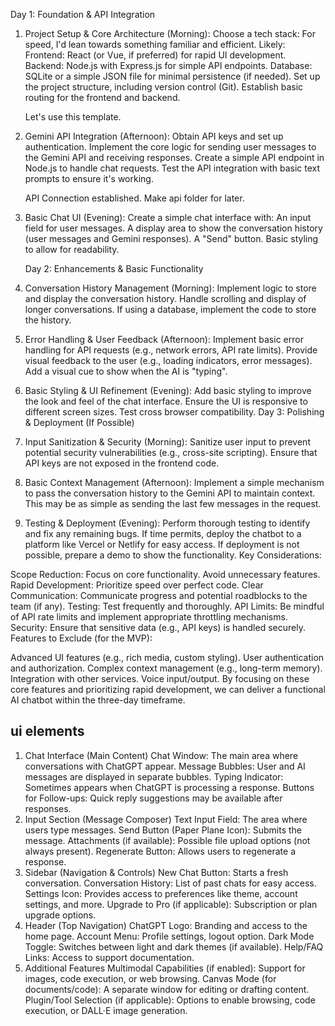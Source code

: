 Day 1: Foundation & API Integration

1. Project Setup & Core Architecture (Morning):
   Choose a tech stack: For speed, I'd lean towards something familiar and efficient. Likely:
   Frontend: React (or Vue, if preferred) for rapid UI development.
   Backend: Node.js with Express.js for simple API endpoints.
   Database: SQLite or a simple JSON file for minimal persistence (if needed).
   Set up the project structure, including version control (Git).
   Establish basic routing for the frontend and backend.

   Let's use this template.

2. Gemini API Integration (Afternoon):
   Obtain API keys and set up authentication.
   Implement the core logic for sending user messages to the Gemini API and receiving responses.
   Create a simple API endpoint in Node.js to handle chat requests.
   Test the API integration with basic text prompts to ensure it's working.

   API Connection established. Make api folder for later.

3. Basic Chat UI (Evening):
   Create a simple chat interface with:
   An input field for user messages.
   A display area to show the conversation history (user messages and Gemini responses).
   A "Send" button.
   Basic styling to allow for readability.

   Day 2: Enhancements & Basic Functionality

4. Conversation History Management (Morning):
   Implement logic to store and display the conversation history.
   Handle scrolling and display of longer conversations.
   If using a database, implement the code to store the history.
5. Error Handling & User Feedback (Afternoon):
   Implement basic error handling for API requests (e.g., network errors, API rate limits).
   Provide visual feedback to the user (e.g., loading indicators, error messages).
   Add a visual cue to show when the AI is "typing".
6. Basic Styling & UI Refinement (Evening):
   Add basic styling to improve the look and feel of the chat interface.
   Ensure the UI is responsive to different screen sizes.
   Test cross browser compatibility.
   Day 3: Polishing & Deployment (If Possible)

7. Input Sanitization & Security (Morning):
   Sanitize user input to prevent potential security vulnerabilities (e.g., cross-site scripting).
   Ensure that API keys are not exposed in the frontend code.
8. Basic Context Management (Afternoon):
   Implement a simple mechanism to pass the conversation history to the Gemini API to maintain context.
   This may be as simple as sending the last few messages in the request.
9. Testing & Deployment (Evening):
   Perform thorough testing to identify and fix any remaining bugs.
   If time permits, deploy the chatbot to a platform like Vercel or Netlify for easy access.
   If deployment is not possible, prepare a demo to show the functionality.
   Key Considerations:

Scope Reduction: Focus on core functionality. Avoid unnecessary features.
Rapid Development: Prioritize speed over perfect code.
Clear Communication: Communicate progress and potential roadblocks to the team (if any).
Testing: Test frequently and thoroughly.
API Limits: Be mindful of API rate limits and implement appropriate throttling mechanisms.
Security: Ensure that sensitive data (e.g., API keys) is handled securely.
Features to Exclude (for the MVP):

Advanced UI features (e.g., rich media, custom styling).
User authentication and authorization.
Complex context management (e.g., long-term memory).
Integration with other services.
Voice input/output.
By focusing on these core features and prioritizing rapid development, we can deliver a functional AI chatbot within the three-day timeframe.

## ui elements

1. Chat Interface (Main Content)
   Chat Window: The main area where conversations with ChatGPT appear.
   Message Bubbles: User and AI messages are displayed in separate bubbles.
   Typing Indicator: Sometimes appears when ChatGPT is processing a response.
   Buttons for Follow-ups: Quick reply suggestions may be available after responses.
2. Input Section (Message Composer)
   Text Input Field: The area where users type messages.
   Send Button (Paper Plane Icon): Submits the message.
   Attachments (if available): Possible file upload options (not always present).
   Regenerate Button: Allows users to regenerate a response.
3. Sidebar (Navigation & Controls)
   New Chat Button: Starts a fresh conversation.
   Conversation History: List of past chats for easy access.
   Settings Icon: Provides access to preferences like theme, account settings, and more.
   Upgrade to Pro (if applicable): Subscription or plan upgrade options.
4. Header (Top Navigation)
   ChatGPT Logo: Branding and access to the home page.
   Account Menu: Profile settings, logout option.
   Dark Mode Toggle: Switches between light and dark themes (if available).
   Help/FAQ Links: Access to support documentation.
5. Additional Features
   Multimodal Capabilities (if enabled): Support for images, code execution, or web browsing.
   Canvas Mode (for documents/code): A separate window for editing or drafting content.
   Plugin/Tool Selection (if applicable): Options to enable browsing, code execution, or DALL·E image generation.
